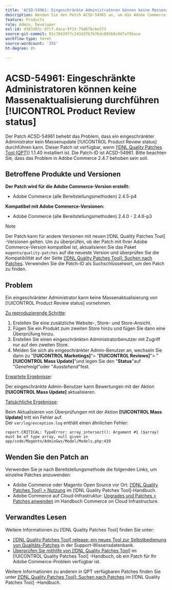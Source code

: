 ```yaml
---
title: 'ACSD-54961: Eingeschränkte Administratoren können keine Massenaktualisierung durchführen [!UICONTROL Product Review status]'
description: Wenden Sie den Patch ACSD-54961 an, um das Adobe Commerce-Problem zu beheben, bei dem ein eingeschränkter Admin-Benutzer den Status Produktprüfung nicht gebündelt aktualisieren kann.
feature: Products
role: Admin, Developer
exl-id: d303365c-d7c7-4aca-9f33-75d67bcbe573
source-git-commit: 81c78439f7c243437b7b76dc80560c847af95ace
workflow-type: tm+mt
source-wordcount: '355'
ht-degree: 0%

---
```


# ACSD-54961: Eingeschränkte Administratoren können keine Massenaktualisierung durchführen [!UICONTROL Product Review status]

Der Patch ACSD-54961 behebt das Problem, dass ein eingeschränkter Administrator kein Massenupdate [!UICONTROL Product Review status] durchführen kann. Dieser Patch ist verfügbar, wenn [[!DNL Quality Patches Tool (QPT)]](https://experienceleague.adobe.com/en/docs/commerce-knowledge-base/kb/announcements/commerce-announcements/magento-quality-patches-released-new-tool-to-self-serve-quality-patches) 1.1.40 installiert ist. Die Patch-ID ist ACSD-54961. Bitte beachten Sie, dass das Problem in Adobe Commerce 2.4.7 behoben sein soll.

## Betroffene Produkte und Versionen

**Der Patch wird für die Adobe Commerce-Version erstellt:**

* Adobe Commerce (alle Bereitstellungsmethoden) 2.4.5-p4

**Kompatibel mit Adobe Commerce-Versionen:**

* Adobe Commerce (alle Bereitstellungsmethoden) 2.4.0 - 2.4.6-p3

>[!NOTE]
>
>Der Patch kann für andere Versionen mit neuen [!DNL Quality Patches Tool] -Versionen gelten. Um zu überprüfen, ob der Patch mit Ihrer Adobe Commerce-Version kompatibel ist, aktualisieren Sie das Paket `magento/quality-patches` auf die neueste Version und überprüfen Sie die Kompatibilität auf der Seite [[!DNL Quality Patches Tool]: Suchen nach Patches](https://experienceleague.adobe.com/tools/commerce-quality-patches/index.html). Verwenden Sie die Patch-ID als Suchschlüsselwort, um den Patch zu finden.

## Problem

Ein eingeschränkter Administrator kann keine Massenaktualisierung von [!UICONTROL Product Review status] vornehmen.

<u>Zu reproduzierende Schritte</u>:

1. Erstellen Sie eine zusätzliche Website-, Store- und Store-Ansicht.
1. Fügen Sie ein Produkt zum zweiten Store hinzu und fügen Sie dann eine Überprüfung hinzu.
1. Erstellen Sie einen eingeschränkten Administratorbenutzer mit Zugriff nur auf den zweiten Store.
1. Melden Sie sich als eingeschränkter Admin-Benutzer an, wechseln Sie dann zu &quot;**[!UICONTROL  Marketings]**&quot;> &quot;**[!UICONTROL Reviews]**&quot;> &quot;**[!UICONTROL Mass Update]**&quot;und legen Sie den &quot;**Status**&quot;auf &quot;*Genehmigt*&quot;oder &quot;*Ausstehend*&quot;fest.

<u>Erwartete Ergebnisse</u>:

Der eingeschränkte Admin-Benutzer kann Bewertungen mit der Aktion **[!UICONTROL Mass Update]** aktualisieren.

<u>Tatsächliche Ergebnisse</u>:

Beim Aktualisieren von Überprüfungen mit der Aktion **[!UICONTROL Mass Update]** tritt ein Fehler auf.<br>
Der `var/log/exception.log` enthält einen ähnlichen Fehler:

```
report.CRITICAL: TypeError: array_intersect(): Argument #1 ($array) must be of type array, null given in app/code/Magento/AdminGws/Model/Models.php:439
```

## Wenden Sie den Patch an

Verwenden Sie je nach Bereitstellungsmethode die folgenden Links, um einzelne Patches anzuwenden:

* Adobe Commerce oder Magento Open Source vor Ort: [[!DNL Quality Patches Tool] > Nutzung](/help/tools/quality-patches-tool/usage.md) im [!DNL Quality Patches Tool]-Handbuch.
* Adobe Commerce auf Cloud-Infrastruktur: [Upgrades und Patches > Patches anwenden](https://experienceleague.adobe.com/docs/commerce-cloud-service/user-guide/develop/upgrade/apply-patches.html) im Handbuch Commerce on Cloud Infrastructure.

## Verwandtes Lesen

Weitere Informationen zu [!DNL Quality Patches Tool] finden Sie unter:

* [[!DNL Quality Patches Tool] release: ein neues Tool zur Selbstbedienung von Qualitäts-Patches](https://experienceleague.adobe.com/en/docs/commerce-knowledge-base/kb/announcements/commerce-announcements/magento-quality-patches-released-new-tool-to-self-serve-quality-patches) in der Support-Wissensdatenbank.
* [Überprüfen Sie mithilfe von  [!DNL Quality Patches Tool]](/help/tools/quality-patches-tool/patches-available-in-qpt/check-patch-for-magento-issue-with-magento-quality-patches.md) im [!UICONTROL Quality Patches Tool] -Handbuch, ob ein Patch für Ihr Adobe Commerce-Problem verfügbar ist.


Weitere Informationen zu anderen in QPT verfügbaren Patches finden Sie unter [[!DNL Quality Patches Tool]: Suchen nach Patches](https://experienceleague.adobe.com/tools/commerce-quality-patches/index.html) im [!DNL Quality Patches Tool] -Handbuch.
